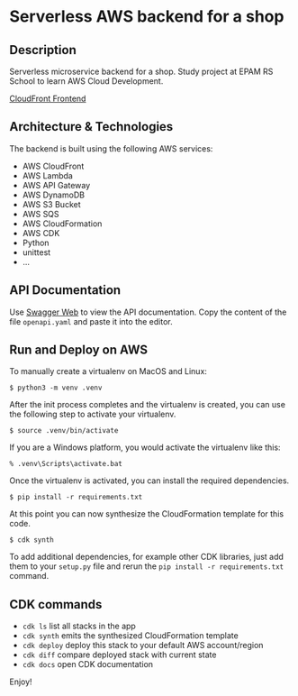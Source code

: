 
# Serverless AWS backend for a shop

## Description
Serverless microservice backend for a shop. Study project at EPAM RS School to learn AWS Cloud Development.  

[CloudFront Frontend](https://d3d84vku2q8obl.cloudfront.net)

## Architecture & Technologies
The backend is built using the following AWS services:
- AWS CloudFront
- AWS Lambda
- AWS API Gateway
- AWS DynamoDB
- AWS S3 Bucket
- AWS SQS
- AWS CloudFormation
- AWS CDK
- Python
- unittest
- ...

## API Documentation
Use [Swagger Web](https://editor.swagger.io) to view the API documentation. Copy the content of the file `openapi.yaml` and paste it into the editor.

## Run and Deploy on AWS

To manually create a virtualenv on MacOS and Linux:

```
$ python3 -m venv .venv
```

After the init process completes and the virtualenv is created, you can use the following
step to activate your virtualenv.

```
$ source .venv/bin/activate
```

If you are a Windows platform, you would activate the virtualenv like this:

```
% .venv\Scripts\activate.bat
```

Once the virtualenv is activated, you can install the required dependencies.

```
$ pip install -r requirements.txt
```

At this point you can now synthesize the CloudFormation template for this code.

```
$ cdk synth
```

To add additional dependencies, for example other CDK libraries, just add
them to your `setup.py` file and rerun the `pip install -r requirements.txt`
command.

## CDK commands

 * `cdk ls`          list all stacks in the app
 * `cdk synth`       emits the synthesized CloudFormation template
 * `cdk deploy`      deploy this stack to your default AWS account/region
 * `cdk diff`        compare deployed stack with current state
 * `cdk docs`        open CDK documentation

Enjoy!
